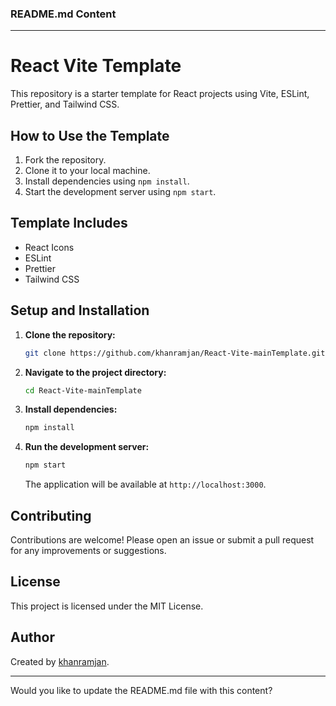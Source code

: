 ### README.md Content

---

# React Vite Template

This repository is a starter template for React projects using Vite, ESLint, Prettier, and Tailwind CSS.

## How to Use the Template

1. Fork the repository.
2. Clone it to your local machine.
3. Install dependencies using `npm install`.
4. Start the development server using `npm start`.

## Template Includes

- React Icons
- ESLint
- Prettier
- Tailwind CSS

## Setup and Installation

1. **Clone the repository:**
   ```sh
   git clone https://github.com/khanramjan/React-Vite-mainTemplate.git
   ```
2. **Navigate to the project directory:**
   ```sh
   cd React-Vite-mainTemplate
   ```
3. **Install dependencies:**
   ```sh
   npm install
   ```
4. **Run the development server:**
   ```sh
   npm start
   ```
   The application will be available at `http://localhost:3000`.

## Contributing

Contributions are welcome! Please open an issue or submit a pull request for any improvements or suggestions.

## License

This project is licensed under the MIT License.

## Author

Created by [khanramjan](https://github.com/khanramjan).

---

Would you like to update the README.md file with this content?
